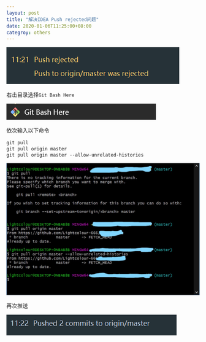 ```yaml
---
layout: post
title: "解决IDEA Push rejected问题"
date: 2020-01-06T11:25:00+08:00
categroy: others
---
```


![a](/assets/others/2020-1-6-2.png)

右击目录选择`Git Bash Here`

![a](/assets/others/2020-1-6-4.png)

依次输入以下命令


```
git pull
git pull origin master
git pull origin master --allow-unrelated-histories
```

![a](/assets/others/2020-1-6-1.png)

再次推送

![a](/assets/others/2020-1-6-3.png)
